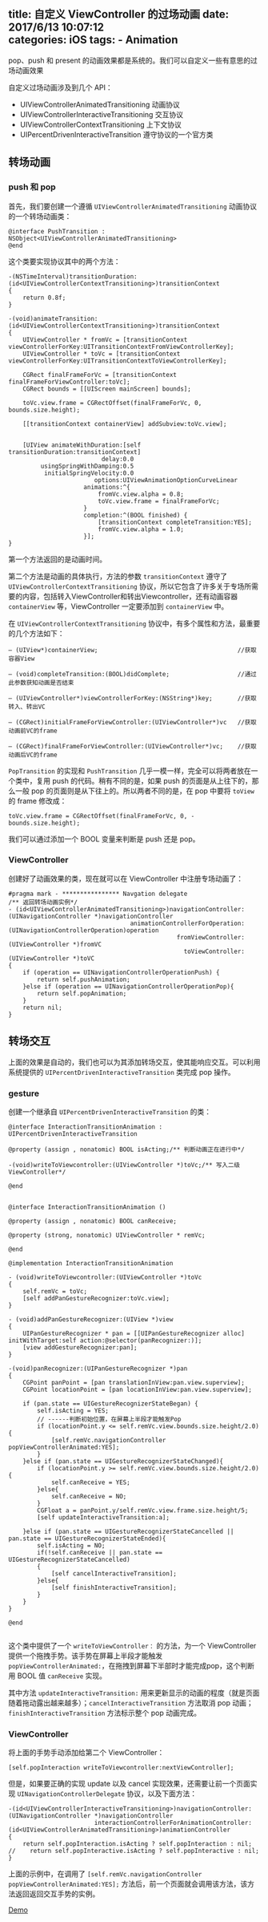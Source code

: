 title: 自定义 ViewController 的过场动画
date: 2017/6/13 10:07:12  
categories: iOS
tags:
	- Animation
---

pop、push 和 present 的动画效果都是系统的。我们可以自定义一些有意思的过场动画效果

<!--more-->

自定义过场动画涉及到几个 API：
- UIViewControllerAnimatedTransitioning 动画协议
- UIViewControllerInteractiveTransitioning 交互协议
- UIViewControllerContextTransitioning 上下文协议
- UIPercentDrivenInteractiveTransition 遵守协议的一个官方类



## 转场动画

### push 和 pop

首先，我们要创建一个遵循 `UIViewControllerAnimatedTransitioning` 动画协议的一个转场动画类：

```objc
@interface PushTransition : NSObject<UIViewControllerAnimatedTransitioning>
@end
```

这个类要实现协议其中的两个方法：

```objc
-(NSTimeInterval)transitionDuration:(id<UIViewControllerContextTransitioning>)transitionContext
{
    return 0.8f;
}

-(void)animateTransition:(id<UIViewControllerContextTransitioning>)transitionContext
{
    UIViewController * fromVc = [transitionContext viewControllerForKey:UITransitionContextFromViewControllerKey];
    UIViewController * toVc = [transitionContext viewControllerForKey:UITransitionContextToViewControllerKey];
    
    CGRect finalFrameForVc = [transitionContext finalFrameForViewController:toVc];
    CGRect bounds = [[UIScreen mainScreen] bounds];
    
    toVc.view.frame = CGRectOffset(finalFrameForVc, 0, bounds.size.height);
    
    [[transitionContext containerView] addSubview:toVc.view];
    
    
    [UIView animateWithDuration:[self transitionDuration:transitionContext]
                          delay:0.0
         usingSpringWithDamping:0.5
          initialSpringVelocity:0.0
                        options:UIViewAnimationOptionCurveLinear
                     animations:^{
                         fromVc.view.alpha = 0.8;
                         toVc.view.frame = finalFrameForVc;
                     }
                     completion:^(BOOL finished) {
                         [transitionContext completeTransition:YES];
                         fromVc.view.alpha = 1.0;
                     }];
}
```

第一个方法返回的是动画时间。

第二个方法是动画的具体执行，方法的参数 `transitionContext` 遵守了 `UIViewControllerContextTransitioning` 协议，所以它包含了许多关于专场所需要的内容，包括转入ViewController和转出Viewcontroller，还有动画容器 `containerView` 等，ViewController 一定要添加到 `containerView` 中。

在 `UIViewControllerContextTransitioning` 协议中，有多个属性和方法，最重要的几个方法如下：

```objc
– (UIView*)containerView;                                       //获取容器View

– (void)completeTransition:(BOOL)didComplete;                   //通过此参数获知动画是否结束

– (UIViewController*)viewControllerForKey:(NSString*)key;       //获取转入、转出VC

– (CGRect)initialFrameForViewController:(UIViewController*)vc   //获取动画前VC的frame

– (CGRect)finalFrameForViewController:(UIViewController*)vc;    //获取动画后VC的frame
```



`PopTransition` 的实现和 `PushTransition` 几乎一模一样，完全可以将两者放在一个类中，复用 push 的代码。稍有不同的是，如果 push 的页面是从上往下的，那么一般 pop 的页面则是从下往上的。所以两者不同的是，在 pop 中要将 `toView` 的 frame 修改成：

```objc
toVc.view.frame = CGRectOffset(finalFrameForVc, 0, -bounds.size.height);
```

我们可以通过添加一个 BOOL 变量来判断是 push 还是 pop。

### ViewController

创建好了动画效果的类，现在就可以在 ViewController 中注册专场动画了：

```objc
#pragma mark - **************** Navgation delegate
/** 返回转场动画实例*/
- (id<UIViewControllerAnimatedTransitioning>)navigationController:(UINavigationController *)navigationController
                                  animationControllerForOperation:(UINavigationControllerOperation)operation
                                               fromViewController:(UIViewController *)fromVC
                                                 toViewController:(UIViewController *)toVC
{
    if (operation == UINavigationControllerOperationPush) {
        return self.pushAnimation;
    }else if (operation == UINavigationControllerOperationPop){
        return self.popAnimation;
    }
    return nil;
}
```

## 转场交互

上面的效果是自动的，我们也可以为其添加转场交互，使其能响应交互。可以利用系统提供的 `UIPercentDrivenInteractiveTransition` 类完成 pop 操作。

### gesture

创建一个继承自 `UIPercentDrivenInteractiveTransition` 的类：

```objc
@interface InteractionTransitionAnimation : UIPercentDrivenInteractiveTransition

@property (assign , nonatomic) BOOL isActing;/** 判断动画正在进行中*/

-(void)writeToViewcontroller:(UIViewController *)toVc;/** 写入二级ViewController*/

@end

  
@interface InteractionTransitionAnimation ()

@property (assign , nonatomic) BOOL canReceive;

@property (strong, nonatomic) UIViewController * remVc;

@end

@implementation InteractionTransitionAnimation

- (void)writeToViewcontroller:(UIViewController *)toVc
{
    self.remVc = toVc;
    [self addPanGestureRecognizer:toVc.view];
}

- (void)addPanGestureRecognizer:(UIView *)view
{
    UIPanGestureRecognizer * pan = [[UIPanGestureRecognizer alloc] initWithTarget:self action:@selector(panRecognizer:)];
    [view addGestureRecognizer:pan];
}

-(void)panRecognizer:(UIPanGestureRecognizer *)pan
{
    CGPoint panPoint = [pan translationInView:pan.view.superview];
    CGPoint locationPoint = [pan locationInView:pan.view.superview];
    
    if (pan.state == UIGestureRecognizerStateBegan) {
        self.isActing = YES;
        // ------判断初始位置，在屏幕上半段才能触发Pop
        if (locationPoint.y <= self.remVc.view.bounds.size.height/2.0) {
            [self.remVc.navigationController popViewControllerAnimated:YES];
        }
    }else if (pan.state == UIGestureRecognizerStateChanged){
        if (locationPoint.y >= self.remVc.view.bounds.size.height/2.0) {
            self.canReceive = YES;
        }else{
            self.canReceive = NO;
        }
        CGFloat a = panPoint.y/self.remVc.view.frame.size.height/5;
        [self updateInteractiveTransition:a];
        
    }else if (pan.state == UIGestureRecognizerStateCancelled || pan.state == UIGestureRecognizerStateEnded){
        self.isActing = NO;
        if(!self.canReceive || pan.state == UIGestureRecognizerStateCancelled)
        {
            [self cancelInteractiveTransition];
        }else{
            [self finishInteractiveTransition];
        }
    }
}

@end
  
```

这个类中提供了一个 `writeToViewController：` 的方法，为一个 ViewController 提供一个拖拽手势。该手势在屏幕上半段才能触发 `popViewControllerAnimated:`，在拖拽到屏幕下半部时才能完成pop，这个判断用 BOOL 值 `canReceive` 实现。

其中方法 `updateInteractiveTransition:` 用来更新显示的动画的程度（就是页面随着拖动露出越来越多）；`cancelInteractiveTransition` 方法取消 pop 动画；`finishInteractiveTransition` 方法标示整个 pop 动画完成。

### ViewController

将上面的手势手动添加给第二个 ViewController：

```objc
[self.popInteraction writeToViewcontroller:nextViewController];
```

但是，如果要正确的实现 update 以及 cancel 实现效果，还需要让前一个页面实现 `UINavigationControllerDelegate` 协议，以及下面方法：

```objc
-(id<UIViewControllerInteractiveTransitioning>)navigationController:(UINavigationController *)navigationController
                        interactionControllerForAnimationController:(id<UIViewControllerAnimatedTransitioning>)animationController
{
    return self.popInteraction.isActing ? self.popInteraction : nil;
//    return self.popInteractive.isActing ? self.popInteractive : nil;
}
```

上面的示例中，在调用了 `[self.remVc.navigationController popViewControllerAnimated:YES];` 方法后，前一个页面就会调用该方法，该方法返回返回交互手势的实例。



[Demo](https://github.com/zhang759740844/MyOCDemo/tree/develop/NavTransitionAnimation)



